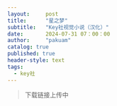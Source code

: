 ```yaml
---
layout:     post
title:      "星之梦"
subtitle:   "Key社视觉小说（汉化）"
date:       2024-07-31 07：00：00
author:     "pakuam"
catalog: true
published: true
header-style: text
tags:
  - key社
---
```


> 下载链接上传中
